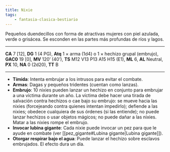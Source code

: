 ```yaml
---
title: Nixie
tags:
    - fantasia-clasica-bestiario
---
```

Pequeños duendecillos con forma de atractivas mujeres con piel azulada, verde o grisácea. Se esconden en las partes más profundas de ríos y lagos.
___
**CA** 7 [12], **DG** 1 (4 PG), **Atq** 1 × arma (1d4) o 1 × hechizo grupal (embrujo), **GAC0** 19 [0], **MV** 120’ (40’), **TS** M12 V13 P13 A15 H15 (E1), **ML** 6, **AL** Neutral, **PX** 10, **NA** 0 (2d20), **TT** B
___
- **Tímida**: Intenta embrujar a los intrusos para evitar el combate.
- **Armas**: Dagas y pequeños tridentes (cuentan como lanzas).
- **Embrujo**: 10 nixies pueden lanzar un hechizo en conjunto para embrujar a una víctima durante un año. La víctima debe hacer una tirada de salvación contra hechizos o cae bajo su embrujo: se mueve hacia las nixies (forcejeando contra quienes intentan impedirlo); defiende a las nixies; obedece cualquiera de sus órdenes (si las entiende); no puede lanzar hechizos o usar objetos mágicos; no puede dañar a las nixies. Matar a las nixies rompe el embrujo.
- **Invocar lubina gigante**: Cada nixie puede invocar un pez para que le ayude en combate (ver [[pez_gigante#Lubina gigante|Lubina gigante]]).
- **Otorgar respirar bajo el agua**: Puede lanzar el hechizo sobre esclavos embrujados. El efecto dura un día.
